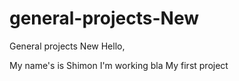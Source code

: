 # general-projects-New
General projects New
Hello,

My name's is Shimon I'm working bla 
My first project

